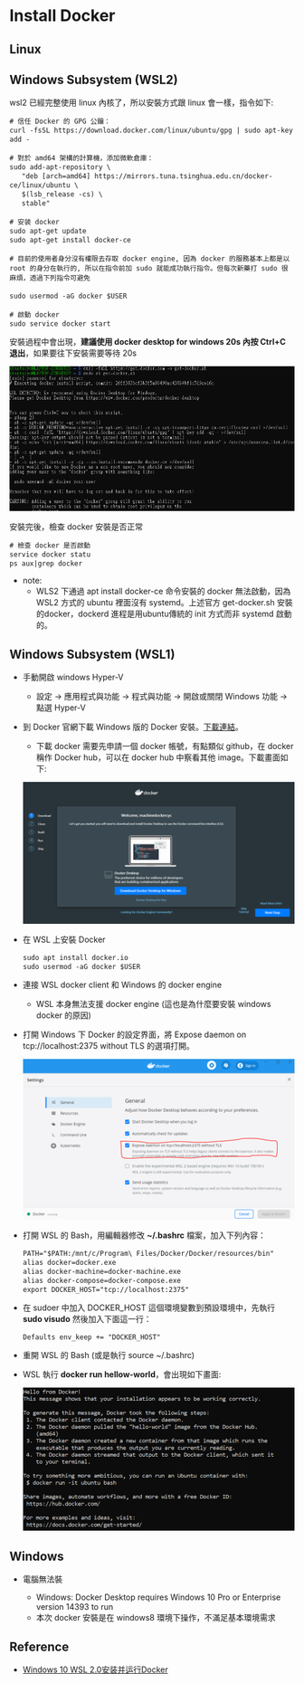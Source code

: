 # Install Docker

## Linux


## Windows Subsystem (WSL2)

wsl2 已經完整使用 linux 內核了，所以安裝方式跟 linux 會一樣，指令如下:

```
# 信任 Docker 的 GPG 公鑰：
curl -fsSL https://download.docker.com/linux/ubuntu/gpg | sudo apt-key add -

# 對於 amd64 架構的計算機，添加微軟倉庫：
sudo add-apt-repository \
   "deb [arch=amd64] https://mirrors.tuna.tsinghua.edu.cn/docker-ce/linux/ubuntu \
   $(lsb_release -cs) \
   stable"

# 安装 docker
sudo apt-get update
sudo apt-get install docker-ce

# 目前的使用者身分沒有權限去存取 docker engine, 因為 docker 的服務基本上都是以 root 的身分在執行的, 所以在指令前加 sudo 就能成功執行指令。但每次新藥打 sudo 很麻煩，透過下列指令可避免

sudo usermod -aG docker $USER

# 啟動 docker
sudo service docker start
```

安裝過程中會出現，**建議使用 docker desktop for windows 20s 內按 Ctrl+C 退出**，如果要往下安裝需要等待 20s

![](Image/Image4.png)

安裝完後，檢查 docker 安裝是否正常

```
# 檢查 docker 是否啟動
service docker statu
ps aux|grep docker
```

- note:
    - WLS2 下通過 apt install docker-ce 命令安裝的 docker 無法啟動，因為 WSL2 方式的 ubuntu 裡面沒有 systemd。上述官方 get-docker.sh 安裝的docker，dockerd 進程是用ubuntu傳統的 init 方式而非 systemd 啟動的。

## Windows Subsystem (WSL1)

- 手動開啟 windows Hyper-V
    - 設定 -> 應用程式與功能 -> 程式與功能 -> 開啟或關閉 Windows 功能 -> 點選 Hyper-V

- 到 Docker 官網下載 Windows 版的 Docker 安裝。[下載連結](https://www.docker.com/products/docker-desktop)。
    - 下載 docker 需要先申請一個 docker 帳號，有點類似 github，在 docker 稱作 Docker hub，可以在 docker hub 中察看其他 image。下載畫面如下:

    ![](Image/Image1.png)

- 在 WSL 上安裝 Docker

    ```
    sudo apt install docker.io
    sudo usermod -aG docker $USER
    ```
- 連接 WSL docker client 和 Windows 的 docker engine
    - WSL 本身無法支援 docker engine  (這也是為什麼要安裝 windows docker 的原因)

- 打開 Windows 下 Docker 的設定界面，將 Expose daemon on tcp://localhost:2375 without TLS 的選項打開。

    ![](Image/Image2.png)

- 打開 WSL 的 Bash，用編輯器修改 **~/.bashrc** 檔案，加入下列內容：
    ```
    PATH="$PATH:/mnt/c/Program\ Files/Docker/Docker/resources/bin"
    alias docker=docker.exe
    alias docker-machine=docker-machine.exe
    alias docker-compose=docker-compose.exe
    export DOCKER_HOST="tcp://localhost:2375"
    ```

- 在 sudoer 中加入 DOCKER_HOST 這個環境變數到預設環境中，先執行 **sudo visudo** 然後加入下面這一行：
    ```
    Defaults env_keep += "DOCKER_HOST"
    ```

- 重開 WSL 的 Bash (或是執行 source ~/.bashrc)

- WSL 執行 **docker run hellow-world**，會出現如下畫面:

    ![](Image/Image3.png)


## Windows

- 電腦無法裝

    - Windows: Docker Desktop requires Windows 10 Pro or Enterprise version 14393 to run
    - 本次 docker 安裝是在 windows8 環境下操作，不滿足基本環境需求


## Reference

- [Windows 10 WSL 2.0安装并运行Docker](https://www.cnblogs.com/yunfeifei/p/13158845.html)